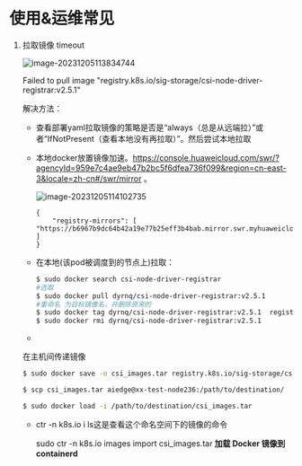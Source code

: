 # 使用&运维常见

1. 拉取镜像 timeout

   ![image-20231205113834744](C:\Users\15313\AppData\Roaming\Typora\typora-user-images\image-20231205113834744.png)

   Failed to pull image "registry.k8s.io/sig-storage/csi-node-driver-registrar:v2.5.1"

   解决方法：

   - 查看部署yaml拉取镜像的策略是否是“always（总是从远端拉）”或者“IfNotPresent（查看本地没有再拉取）”。然后尝试本地拉取

   - 本地docker放置镜像加速。https://console.huaweicloud.com/swr/?agencyId=959e7c4ae9eb47b2bc5f6dfea736f099&region=cn-east-3&locale=zh-cn#/swr/mirror 。

     ![image-20231205114102735](C:\Users\15313\AppData\Roaming\Typora\typora-user-images\image-20231205114102735.png)

     ```
     {
         "registry-mirrors": [ "https://b6967b9dc64b42a19e77b25eff3b4bab.mirror.swr.myhuaweicloud.com" ]
     }
     ```

     

   - 在本地(该pod被调度到的节点上)拉取：

     ```bash
     $ sudo docker search csi-node-driver-registrar
     #选取
     $ sudo docker pull dyrnq/csi-node-driver-registrar:v2.5.1
     #重命名 为目标镜像名，并删除原来的
     $ sudo docker tag dyrnq/csi-node-driver-registrar:v2.5.1  registry.k8s.io/sig-storage/csi-node-driver-registrar:v2.5.1
     $ sudo docker rmi dyrnq/csi-node-driver-registrar:v2.5.1
     
     ```

     

   - 

     在主机间传递镜像

     

     ```bash
     $ sudo docker save -o csi_images.tar registry.k8s.io/sig-storage/csi-provisioner:v3.2.0 registry.k8s.io/sig-storage/csi-node-driver-registrar:v2.5.1
     
     $ scp csi_images.tar aiedge@xx-test-node236:/path/to/destination/
     
     $ sudo docker load -i /path/to/destination/csi_images.tar
     
     ```
   
     
   
   - ctr -n k8s.io i ls这是查看这个命名空间下的镜像的命令
   
     sudo ctr -n k8s.io images import csi_images.tar **加载 Docker 镜像到 containerd**